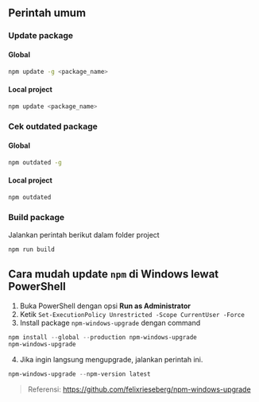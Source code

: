 ## Perintah umum

### Update package

#### Global
```bash
npm update -g <package_name> 
```

#### Local project
```bash
npm update <package_name> 
```

### Cek outdated package

#### Global
```bash
npm outdated -g 
```

#### Local project
```bash
npm outdated 
```

### Build package
Jalankan perintah berikut dalam folder project 
```bash
npm run build
```


## Cara mudah update `npm` di Windows lewat PowerShell
1. Buka PowerShell dengan opsi **Run as Administrator**
2. Ketik `Set-ExecutionPolicy Unrestricted -Scope CurrentUser -Force`
3. Install package `npm-windows-upgrade` dengan command 
```powershell
npm install --global --production npm-windows-upgrade
npm-windows-upgrade
```

4. Jika ingin langsung mengupgrade, jalankan perintah ini.
```powershell
npm-windows-upgrade --npm-version latest
```

> Referensi: 
https://github.com/felixrieseberg/npm-windows-upgrade

